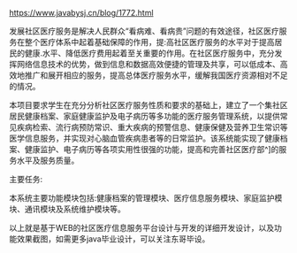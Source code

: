 https://www.javabysj.cn/blog/1772.html


发展社区医疗服务是解决人民群众“看病难、看病贵”问题的有效途径，社区医疗服务在整个医疗体系中起着基础保障的作用，提:高社区医疗服务的水平对于提高居民的健康.水平、降低医疗费用起着至关重要的作用。在社区医疗服务中，充分发挥网络信息技术的优势，做到信息和数据高效便捷的管理及共享，可以低成本、高效地推广和展开相应的服务，提高总体医疗服务水平，缓解我国医疗资源相对不足的情况。

 

本项目要求学生在充分分析社区医疗服务性质和要求的基础上，建立了一个集社区居民健康档案、家庭健康监护及电子病历等多功能的医疗服务管理系统，以提供常见疾病检索、流行病预防常识、重大疾病的预警信息、健康保健及营养卫生常识等医学信息服务，并实现对心脑血管疾病患者等的日常监护。该系统能实现了健康档案、健康监护、电子病历等各项实用性很强的功能，提高和完善社区医疗部^]的服务水平及服务质量。

主要任务:

本系统主要功能模块包括:健康档案的管理模块、医疗信息服务模块、家庭监护模块、通讯模块及系统维护模块等。

以上就是基于WEB的社区医疗信息服务平台设计与开发的详细开发设计，以及功能效果截图，如需更多java毕业设计，可以关注东哥毕设。
